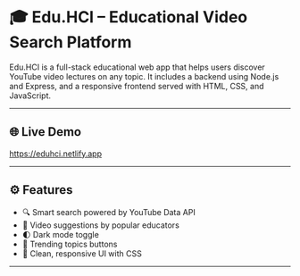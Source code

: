 # 🎓 Edu.HCI – Educational Video Search Platform

Edu.HCI is a full-stack educational web app that helps users discover YouTube video lectures on any topic. It includes a backend using Node.js and Express, and a responsive frontend served with HTML, CSS, and JavaScript.

---

## 🌐 Live Demo

https://eduhci.netlify.app

---

## ⚙️ Features

- 🔍 Smart search powered by YouTube Data API
- 🎥 Video suggestions by popular educators
- 🌓 Dark mode toggle
- 🧠 Trending topics buttons
- 🎨 Clean, responsive UI with CSS

---



